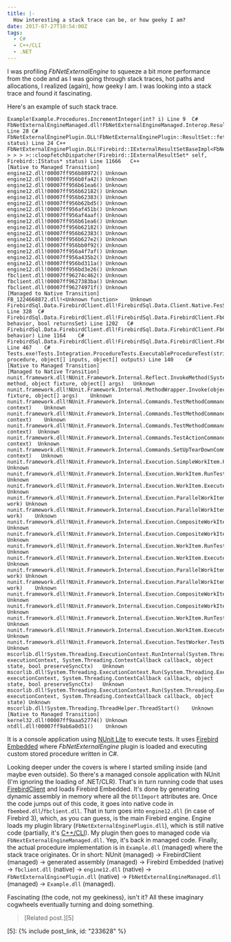 ```yaml
---
title: |-
  How interesting a stack trace can be, or how geeky I am? 
date: 2017-07-27T10:54:00Z
tags:
  - C#
  - C++/CLI
  - .NET
---
```

I was profiling _FbNetExternalEngine_ to squeeze a bit more performance from the code and as I was going through stack traces, hot paths and allocations, I realized (again), how geeky I am. I was looking into a stack trace and found it fascinating.

<!-- excerpt -->

Here's an example of such stack trace.

```text
Example!Example.Procedures.IncrementInteger(int? i) Line 9	C#
FbNetExternalEngineManaged.dll!FbNetExternalEngineManaged.Interop.ResultSet.Fetch() Line 28	C#
FbNetExternalEnginePlugin.DLL!FbNetExternalEnginePlugin::ResultSet::fetch(Firebird::ThrowStatusWrapper* status) Line 24	C++
FbNetExternalEnginePlugin.DLL!Firebird::IExternalResultSetBaseImpl<FbNetExternalEnginePlugin::ResultSet,Firebird::ThrowStatusWrapper,Firebird::IDisposableImpl<FbNetExternalEnginePlugin::ResultSet,Firebird::ThrowStatusWrapper,Firebird::Inherit<Firebird::IVersionedImpl<FbNetExternalEnginePlugin::ResultSet,Firebird::ThrowStatusWrapper,Firebird::Inherit<Firebird::IExternalResultSet> > > > >::cloopfetchDispatcher(Firebird::IExternalResultSet* self, Firebird::IStatus* status) Line 11666	C++
[Native to Managed Transition]	
engine12.dll!00007ff956b88972()	Unknown
engine12.dll!00007ff956b8fa42()	Unknown
engine12.dll!00007ff956b61ea6()	Unknown
engine12.dll!00007ff956b62182()	Unknown
engine12.dll!00007ff956b62383()	Unknown
engine12.dll!00007ff956b62bd5()	Unknown
engine12.dll!00007ff956af451b()	Unknown
engine12.dll!00007ff956af4aaf()	Unknown
engine12.dll!00007ff956b61ea6()	Unknown
engine12.dll!00007ff956b62182()	Unknown
engine12.dll!00007ff956b62383()	Unknown
engine12.dll!00007ff956b627e2()	Unknown
engine12.dll!00007ff956bb0f92()	Unknown
engine12.dll!00007ff956a4f7af()	Unknown
engine12.dll!00007ff956a435b2()	Unknown
engine12.dll!00007ff956bd311a()	Unknown
engine12.dll!00007ff956bd3e26()	Unknown
fbclient.dll!00007ff96274c462()	Unknown
fbclient.dll!00007ff9627383ba()	Unknown
fbclient.dll!00007ff96274971f()	Unknown
[Managed to Native Transition]	
FB_1224668872.dll!<Unknown function>	Unknown
FirebirdSql.Data.FirebirdClient.dll!FirebirdSql.Data.Client.Native.FesStatement.Execute() Line 328	C#
FirebirdSql.Data.FirebirdClient.dll!FirebirdSql.Data.FirebirdClient.FbCommand.ExecuteCommand(System.Data.CommandBehavior behavior, bool returnsSet) Line 1202	C#
FirebirdSql.Data.FirebirdClient.dll!FirebirdSql.Data.FirebirdClient.FbCommand.ExecuteCommand(System.Data.CommandBehavior behavior) Line 1164	C#
FirebirdSql.Data.FirebirdClient.dll!FirebirdSql.Data.FirebirdClient.FbCommand.ExecuteNonQuery() Line 467	C#
Tests.exe!Tests.Integration.ProcedureTests.ExecutableProcedureTest(string procedure, object[] inputs, object[] outputs) Line 140	C#
[Native to Managed Transition]	
[Managed to Native Transition]	
nunit.framework.dll!NUnit.Framework.Internal.Reflect.InvokeMethod(System.Reflection.MethodInfo method, object fixture, object[] args)	Unknown
nunit.framework.dll!NUnit.Framework.Internal.MethodWrapper.Invoke(object fixture, object[] args)	Unknown
nunit.framework.dll!NUnit.Framework.Internal.Commands.TestMethodCommand.RunNonAsyncTestMethod(NUnit.Framework.Internal.TestExecutionContext context)	Unknown
nunit.framework.dll!NUnit.Framework.Internal.Commands.TestMethodCommand.RunTestMethod(NUnit.Framework.Internal.TestExecutionContext context)	Unknown
nunit.framework.dll!NUnit.Framework.Internal.Commands.TestMethodCommand.Execute(NUnit.Framework.Internal.TestExecutionContext context)	Unknown
nunit.framework.dll!NUnit.Framework.Internal.Commands.TestActionCommand.Execute(NUnit.Framework.Internal.TestExecutionContext context)	Unknown
nunit.framework.dll!NUnit.Framework.Internal.Commands.SetUpTearDownCommand.Execute(NUnit.Framework.Internal.TestExecutionContext context)	Unknown
nunit.framework.dll!NUnit.Framework.Internal.Execution.SimpleWorkItem.PerformWork()	Unknown
nunit.framework.dll!NUnit.Framework.Internal.Execution.WorkItem.RunTest()	Unknown
nunit.framework.dll!NUnit.Framework.Internal.Execution.WorkItem.Execute()	Unknown
nunit.framework.dll!NUnit.Framework.Internal.Execution.ParallelWorkItemDispatcher.Execute(NUnit.Framework.Internal.Execution.WorkItem work)	Unknown
nunit.framework.dll!NUnit.Framework.Internal.Execution.ParallelWorkItemDispatcher.Dispatch(NUnit.Framework.Internal.Execution.WorkItem work)	Unknown
nunit.framework.dll!NUnit.Framework.Internal.Execution.CompositeWorkItem.RunChildren()	Unknown
nunit.framework.dll!NUnit.Framework.Internal.Execution.CompositeWorkItem.PerformWork()	Unknown
nunit.framework.dll!NUnit.Framework.Internal.Execution.WorkItem.RunTest()	Unknown
nunit.framework.dll!NUnit.Framework.Internal.Execution.WorkItem.Execute()	Unknown
nunit.framework.dll!NUnit.Framework.Internal.Execution.ParallelWorkItemDispatcher.Execute(NUnit.Framework.Internal.Execution.WorkItem work)	Unknown
nunit.framework.dll!NUnit.Framework.Internal.Execution.ParallelWorkItemDispatcher.Dispatch(NUnit.Framework.Internal.Execution.WorkItem work)	Unknown
nunit.framework.dll!NUnit.Framework.Internal.Execution.CompositeWorkItem.RunChildren()	Unknown
nunit.framework.dll!NUnit.Framework.Internal.Execution.CompositeWorkItem.PerformWork()	Unknown
nunit.framework.dll!NUnit.Framework.Internal.Execution.WorkItem.RunTest()	Unknown
nunit.framework.dll!NUnit.Framework.Internal.Execution.WorkItem.Execute()	Unknown
nunit.framework.dll!NUnit.Framework.Internal.Execution.TestWorker.TestWorkerThreadProc()	Unknown
mscorlib.dll!System.Threading.ExecutionContext.RunInternal(System.Threading.ExecutionContext executionContext, System.Threading.ContextCallback callback, object state, bool preserveSyncCtx)	Unknown
mscorlib.dll!System.Threading.ExecutionContext.Run(System.Threading.ExecutionContext executionContext, System.Threading.ContextCallback callback, object state, bool preserveSyncCtx)	Unknown
mscorlib.dll!System.Threading.ExecutionContext.Run(System.Threading.ExecutionContext executionContext, System.Threading.ContextCallback callback, object state)	Unknown
mscorlib.dll!System.Threading.ThreadHelper.ThreadStart()	Unknown
[Native to Managed Transition]	
kernel32.dll!00007ff9aaa52774()	Unknown
ntdll.dll!00007ff9ab6a0d51()	Unknown
```

It is a console application using [NUnit Lite][1] to execute tests. It uses [Firebird Embedded][2] where _FbNetExternalEngine_ plugin is loaded and executing custom stored procedure written in C#. 

Looking deeper under the covers is where I started smiling inside (and maybe even outside). So there's a managed console application with NUnit (I'm ignoring the loading of .NET/CLR). That's in turn running code that uses [FirebirdClient][3] and loads Firebird Embedded. It's done by generating dynamic assembly in memory where all the `DllImport` attributes are. Once the code jumps out of this code, it goes into native code in `fbembed.dll`/`fbclient.dll`. That in turn goes into `engine12.dll` (in case of Firebird 3), which, as you can guess, is the main Firebird engine. Engine loads my plugin library (`FbNetExternalEnginePlugin.dll`), which is still native code (partially, it's [C++/CLI][4]). My plugin then goes to managed code via `FbNextExternalEngineManaged.dll`. Yep, it's back in managed code. Finally, the actual procedure implementation is in `Example.dll` (managed) where the stack trace originates. Or in short: NUnit (managed) → FirebirdClient (managed) → generated assembly (managed) → Firebird Embedded (native) → `fbclient.dll` (native) → `engine12.dll` (native) → `FbNetExternalEnginePlugin.dll` (native) → `FbNetExternalEngineManaged.dll` (managed) → `Example.dll` (managed). 

Fascinating (the code, not my geekiness), isn't it? All these imaginary cogwheels eventually turning and doing something.

> [Related post.][5]

[1]: https://github.com/nunit/docs/wiki/NUnitLite-Runner
[2]: https://www.firebirdsql.org/pdfmanual/html/ufb-cs-embedded.html
[3]: https://www.nuget.org/packages/FirebirdSql.Data.FirebirdClient
[4]: https://msdn.microsoft.com/en-us/library/68td296t.aspx
[5]: {% include post_link, id: "233628" %}